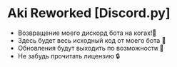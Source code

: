 # Aki Reworked [Discord.py]
- Возвращение моего дискорд бота на когах!🌴
- Здесь будет весь исходный код от моего бота 📝
- Обновления будут выходить по возможности 🔄
- Не забудь прочитать лицензию 🔒
